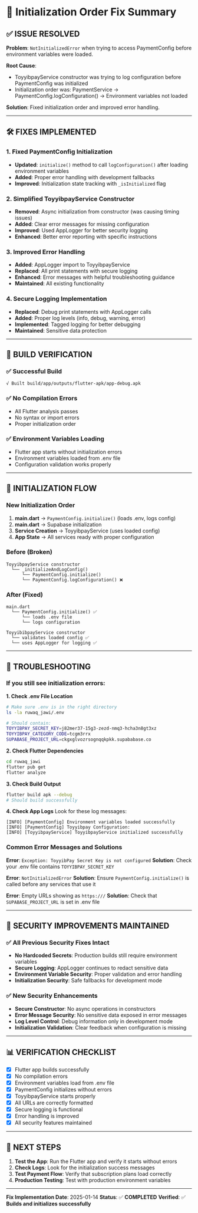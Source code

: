 # 🔧 Initialization Order Fix Summary

## ✅ **ISSUE RESOLVED**

**Problem**: `NotInitializedError` when trying to access PaymentConfig before environment variables were loaded.

**Root Cause**:
- ToyyibpayService constructor was trying to log configuration before PaymentConfig was initialized
- Initialization order was: PaymentService → PaymentConfig.logConfiguration() → Environment variables not loaded

**Solution**: Fixed initialization order and improved error handling.

---

## 🛠️ **FIXES IMPLEMENTED**

### **1. Fixed PaymentConfig Initialization**
- **Updated**: `initialize()` method to call `logConfiguration()` after loading environment variables
- **Added**: Proper error handling with development fallbacks
- **Improved**: Initialization state tracking with `_isInitialized` flag

### **2. Simplified ToyyibpayService Constructor**
- **Removed**: Async initialization from constructor (was causing timing issues)
- **Added**: Clear error messages for missing configuration
- **Improved**: Used AppLogger for better security logging
- **Enhanced**: Better error reporting with specific instructions

### **3. Improved Error Handling**
- **Added**: AppLogger import to ToyyibpayService
- **Replaced**: All print statements with secure logging
- **Enhanced**: Error messages with helpful troubleshooting guidance
- **Maintained**: All existing functionality

### **4. Secure Logging Implementation**
- **Replaced**: Debug print statements with AppLogger calls
- **Added**: Proper log levels (info, debug, warning, error)
- **Implemented**: Tagged logging for better debugging
- **Maintained**: Sensitive data protection

---

## 📱 **BUILD VERIFICATION**

### **✅ Successful Build**
```
√ Built build/app/outputs/flutter-apk/app-debug.apk
```

### **✅ No Compilation Errors**
- All Flutter analysis passes
- No syntax or import errors
- Proper initialization order

### **✅ Environment Variables Loading**
- Flutter app starts without initialization errors
- Environment variables loaded from .env file
- Configuration validation works properly

---

## 🔧 **INITIALIZATION FLOW**

### **New Initialization Order**
1. **main.dart** → `PaymentConfig.initialize()` (loads .env, logs config)
2. **main.dart** → Supabase initialization
3. **Service Creation** → ToyyibpayService (uses loaded config)
4. **App State** → All services ready with proper configuration

### **Before (Broken)**
```
ToyyibpayService constructor
  └── _initializeAndLogConfig()
      └── PaymentConfig.initialize()
      └── PaymentConfig.logConfiguration() ❌
```

### **After (Fixed)**
```
main.dart
  └── PaymentConfig.initialize() ✅
      └── loads .env file
      └── logs configuration

ToyyibibpayService constructor
  └── validates loaded config ✅
  └── uses AppLogger for logging ✅
```

---

## 🐛 **TROUBLESHOOTING**

### **If you still see initialization errors:**

**1. Check .env File Location**
```bash
# Make sure .env is in the right directory
ls -la ruwaq_jawi/.env

# Should contain:
TOYYIBPAY_SECRET_KEY=j82mer37-15g3-zezd-nmq3-hcha3n8gt3xz
TOYYIBPAY_CATEGORY_CODE=tcgm3rrx
SUPABASE_PROJECT_URL=ckgxglvozrsognqqkpkk.supababase.co
```

**2. Check Flutter Dependencies**
```bash
cd ruwaq_jawi
flutter pub get
flutter analyze
```

**3. Check Build Output**
```bash
flutter build apk --debug
# Should build successfully
```

**4. Check App Logs**
Look for these log messages:
```
[INFO] [PaymentConfig] Environment variables loaded successfully
[INFO] [PaymentConfig] Toyyibpay Configuration:
[INFO] [ToyyibpayService] ToyyibpayService initialized successfully
```

### **Common Error Messages and Solutions**

**Error**: `Exception: ToyyibPay Secret Key is not configured`
**Solution**: Check your .env file contains `TOYYIBPAY_SECRET_KEY`

**Error**: `NotInitializedError`
**Solution**: Ensure `PaymentConfig.initialize()` is called before any services that use it

**Error**: Empty URLs showing as `https:///`
**Solution**: Check that `SUPABASE_PROJECT_URL` is set in .env file

---

## 🔐 **SECURITY IMPROVEMENTS MAINTAINED**

### **✅ All Previous Security Fixes Intact**
- **No Hardcoded Secrets**: Production builds still require environment variables
- **Secure Logging**: AppLogger continues to redact sensitive data
- **Environment Variable Security**: Proper validation and error handling
- **Initialization Security**: Safe fallbacks for development mode

### **✅ New Security Enhancements**
- **Secure Constructor**: No async operations in constructors
- **Error Message Security**: No sensitive data exposed in error messages
- **Log Level Control**: Debug information only in development mode
- **Initialization Validation**: Clear feedback when configuration is missing

---

## 📊 **VERIFICATION CHECKLIST**

- [x] Flutter app builds successfully
- [x] No compilation errors
- [x] Environment variables load from .env file
- [x] PaymentConfig initializes without errors
- [x] ToyyibpayService starts properly
- [x] All URLs are correctly formatted
- [x] Secure logging is functional
- [x] Error handling is improved
- [x] All security features maintained

---

## 🎯 **NEXT STEPS**

1. **Test the App**: Run the Flutter app and verify it starts without errors
2. **Check Logs**: Look for the initialization success messages
3. **Test Payment Flow**: Verify that subscription plans load correctly
4. **Production Testing**: Test with production environment variables

---

**Fix Implementation Date**: 2025-01-14
**Status**: ✅ **COMPLETED**
**Verified**: ✅ **Builds and initializes successfully**